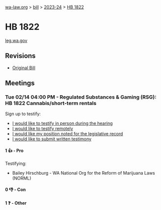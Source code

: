 [wa-law.org](/) > [bill](/bill/) > [2023-24](/bill/2023-24/) > [HB 1822](/bill/2023-24/hb/1822/)

# HB 1822
[leg.wa.gov](https://app.leg.wa.gov/billsummary?BillNumber=1822&Year=2023&Initiative=false)

## Revisions
* [Original Bill](1/)

## Meetings
### Tue 02/14 04:00 PM - Regulated Substances & Gaming (RSG): HB 1822 Cannabis/short-term rentals
Sign up to testify:
* [I would like to testify in person during the hearing](https://app.leg.wa.gov/csi/Testifier/Add?chamber=House&mId=30781&aId=152006&caId=21573&tId=1)
* [I would like to testify remotely](https://app.leg.wa.gov/csi/Testifier/Add?chamber=House&mId=30781&aId=152006&caId=21573&tId=2)
* [I would like my position noted for the legislative record](https://app.leg.wa.gov/csi/Testifier/Add?chamber=House&mId=30781&aId=152006&caId=21573&tId=3)
* [I would like to submit written testimony](https://app.leg.wa.gov/csi/Testifier/Add?chamber=House&mId=30781&aId=152006&caId=21573&tId=4)

#### 1 👍 - Pro
Testifying:
* Bailey Hirschburg - WA National Org for the Reform of Marijuana Laws (NORML)

#### 0 👎 - Con

#### 1 ❓ - Other

